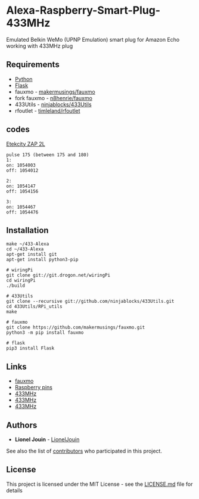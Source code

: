 # Alexa-Raspberry-Smart-Plug-433MHz

Emulated Belkin WeMo (UPNP Emulation) smart plug for Amazon Echo working with 433MHz plug 

## Requirements

* [Python](https://www.python.org/)
* [Flask](http://flask.pocoo.org/)
* fauxmo - [makermusings/fauxmo](https://github.com/makermusings/fauxmo)
* fork fauxmo - [n8henrie/fauxmo](https://github.com/n8henrie/fauxmo)
* 433Utils - [ninjablocks/433Utils](https://github.com/ninjablocks/433Utils)
* rfoutlet - [timleland/rfoutlet](https://github.com/timleland/rfoutlet)

## codes

[Etekcity ZAP 2L](https://www.amazon.fr/dp/B01M262058/)
```
pulse 175 (between 175 and 180) 
1:
on: 1054003
off: 1054012

2:
on: 1054147
off: 1054156

3:
on: 1054467
off: 1054476
```

## Installation

```
make ~/433-Alexa
cd ~/433-Alexa
apt-get install git
apt-get install python3-pip

# wiringPi
git clone git://git.drogon.net/wiringPi
cd wiringPi
./build

# 433Utils
git clone --recursive git://github.com/ninjablocks/433Utils.git
cd 433Utils/RPi_utils
make

# fauxmo
git clone https://github.com/makermusings/fauxmo.git
python3 -m pip install fauxmo

# flask
pip3 install Flask
```

## Links

* [fauxmo](https://github.com/n8henrie/fauxmo)
* [Raspberry pins](https://fr.pinout.xyz/pinout/pin1_alimentation_33v)
* [433MHz](https://manipovore.com/raspberry-pi/raspberry-pi-domotique/)
* [433MHz](https://www.fanjoe.be/?p=2301)
* [433MHz](https://www.instructables.com/id/RF-433-MHZ-Raspberry-Pi/)

## Authors

* **Lionel Jouin** - [LionelJouin](https://github.com/LionelJouin)  

See also the list of [contributors](https://github.com/LionelJouin/Alexa-Raspberry-Smart-Plug-433MHz/graphs/contributors) who participated in this project.

## License

This project is licensed under the MIT License - see the [LICENSE.md](LICENSE.md) file for details
